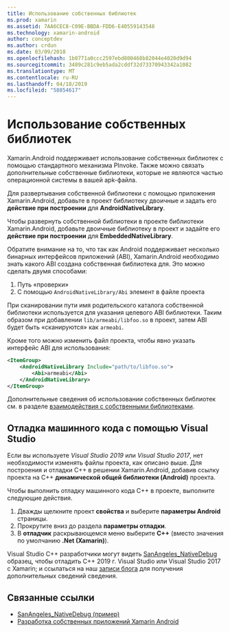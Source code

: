 ```yaml
---
title: Использование собственных библиотек
ms.prod: xamarin
ms.assetid: 7AA6CEC8-C09E-BBDA-FDD6-E40559143548
ms.technology: xamarin-android
author: conceptdev
ms.author: crdun
ms.date: 03/09/2018
ms.openlocfilehash: 1b0771a0ccc2597ebd800468b82044e4020d9d94
ms.sourcegitcommit: 3489c281c9eb5ada2cddf32d73370943342a1082
ms.translationtype: MT
ms.contentlocale: ru-RU
ms.lasthandoff: 04/18/2019
ms.locfileid: "58854617"
---
```

# <a name="using-native-libraries"></a>Использование собственных библиотек

Xamarin.Android поддерживает использование собственных библиотек с помощью стандартного механизма PInvoke. Также можно связать дополнительные собственные библиотеки, которые не являются частью операционной системы в вашей apk-файла.

Для развертывания собственной библиотеки с помощью приложения Xamarin.Android, добавьте в проект библиотеку двоичные и задать его **действие при построении** для **AndroidNativeLibrary**.

Чтобы развернуть собственной библиотеки в проекте библиотеки Xamarin.Android, добавьте двоичные библиотеку в проект и задайте его **действие при построении** для **EmbeddedNativeLibrary**.

Обратите внимание на то, что так как Android поддерживает несколько бинарных интерфейсов приложений (ABI), Xamarin.Android необходимо знать какого ABI создана собственная библиотека для.
Это можно сделать двумя способами:

1.  Путь «проверки»
1.  С помощью `AndroidNativeLibrary/Abi` элемент в файле проекта


При сканировании пути имя родительского каталога собственной библиотеки используется для указания целевого ABI библиотеки. Таким образом при добавлении `lib/armeabi/libfoo.so` в проект, затем ABI будет быть «сканируются» как `armeabi`.

Кроме того можно изменить файл проекта, чтобы явно указать интерфейс ABI для использования:

```xml
<ItemGroup>
    <AndroidNativeLibrary Include="path/to/libfoo.so">
        <Abi>armeabi</Abi>
    </AndroidNativeLibrary>
</ItemGroup>
```

Дополнительные сведения об использовании собственных библиотек см. в разделе [взаимодействия с собственными библиотеками](https://www.mono-project.com/docs/advanced/pinvoke/).

## <a name="debugging-native-code-with-visual-studio"></a>Отладка машинного кода с помощью Visual Studio

Если вы используете *Visual Studio 2019* или *Visual Studio 2017*, нет необходимости изменять файлы проекта, как описано выше.
Для построения и отладки C++ в решении Xamarin.Android, добавив ссылку проекта на C++ **динамической общей библиотеки (Android)** проекта.

Чтобы выполнить отладку машинного кода C++ в проекте, выполните следующие действия.

1. Дважды щелкните проект **свойства** и выберите **параметры Android** страницы.
2. Прокрутите вниз до раздела **параметры отладки**.
3. В **отладчик** раскрывающемся меню выберите **C++** (вместо значения по умолчанию **.Net (Xamarin)**).

Visual Studio C++ разработчики могут видеть [SanAngeles_NativeDebug](https://developer.xamarin.com/samples/monodroid/SanAngeles_NDK/) образец, чтобы отладить C++ 2019 г. Visual Studio или Visual Studio 2017 с Xamarin; и ссылаться на наш [записи блога](https://blog.xamarin.com/build-and-debug-c-libraries-in-xamarin-android-apps-with-visual-studio-2015/) для получения дополнительных сведений сведения.



## <a name="related-links"></a>Связанные ссылки

- [SanAngeles_NativeDebug (пример)](https://developer.xamarin.com/samples/monodroid/SanAngeles_NDK/)
- [Разработка собственных приложений Xamarin Android](https://blogs.msdn.microsoft.com/vcblog/2015/02/23/developing-xamarin-android-native-applications/)

